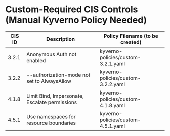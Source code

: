 # Custom-Required CIS Controls (Manual Kyverno Policy Needed)

| CIS ID  | Description                                   | Policy Filename (to be created)      |
|---------|-----------------------------------------------|--------------------------------------|
| 3.2.1   | Anonymous Auth not enabled                    | kyverno-policies/custom-3.2.1.yaml   |
| 3.2.2   | --authorization-mode not set to AlwaysAllow   | kyverno-policies/custom-3.2.2.yaml   |
| 4.1.8   | Limit Bind, Impersonate, Escalate permissions | kyverno-policies/custom-4.1.8.yaml   |
| 4.5.1   | Use namespaces for resource boundaries        | kyverno-policies/custom-4.5.1.yaml   |